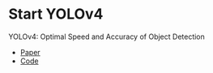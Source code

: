 # Start YOLOv4

YOLOv4: Optimal Speed and Accuracy of Object Detection

* [Paper](https://arxiv.org/abs/2004.10934)
* [Code](https://github.com/AlexeyAB/darknet)
